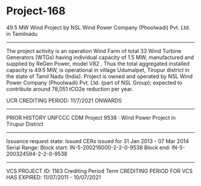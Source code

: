 # Project-168
49.5 MW Wind Project by NSL Wind Power Company (Phoolwadi) Pvt. Ltd. in Tamilnadu
_________________________
The project activity is an operation Wind Farm of total 33 Wind Turbine Generators (WTGs) having individual capacity of 1.5 MW; manufactured and supplied by ReGen Power, model V82 . Thus the total aggregated installed capacity is 49.5 MW, is operational in village Udumalpet, Tirupur district in the state of Tamil Nadu (India). Project is owned and operated by NSL Wind Power Company (Phoolwadi) Pvt. Ltd. (part of NSL Group); expected to contribute around 78,051 tCO2e reduction per year.

UCR CREDITING PERIOD: 11/7/2021 ONWARDS
___________________
PRIOR HISTORY
UNFCCC CDM Project 9538 : Wind Power Project in Tirupur District
________________________
Issuance request state: Issued
CERs issued for 31 Jan 2013 - 07 Mar 2014 
Serial Range: Block start: IN-5-200216000-2-2-0-9538 Block end: IN-5-200324594-2-2-0-9538
______________________
VCS PROJECT ID: 1163
Crediting Period Term
CREDITING PERIOD FOR VCS HAS EXPIRED: 11/07/2011 - 10/07/2021
